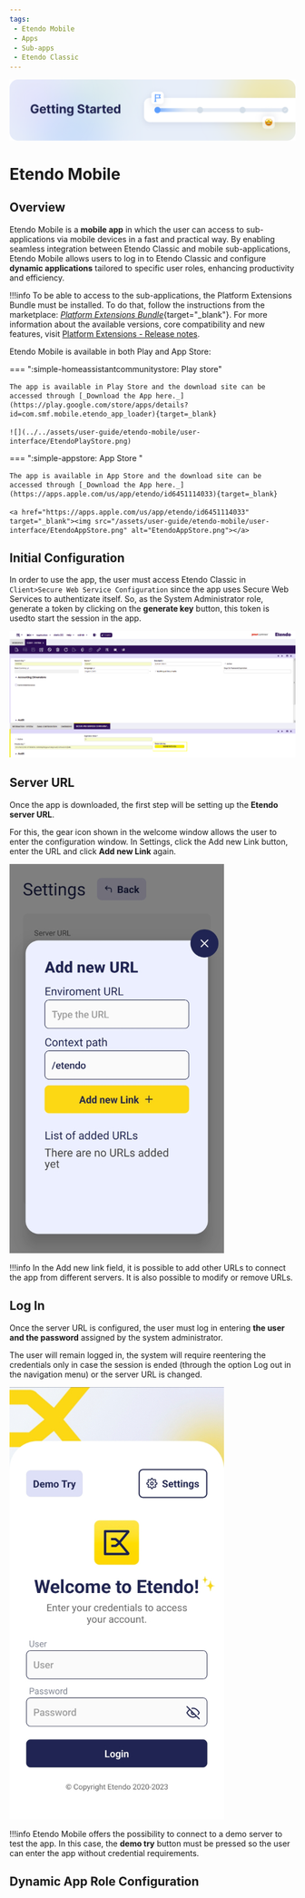 ```yaml
---
tags: 
 - Etendo Mobile
 - Apps
 - Sub-apps
 - Etendo Classic
---
```


![alt text](../../assets/user-guide/etendo-mobile/getting-started/cover-getting-started-mobile.png)

# Etendo Mobile

## Overview

Etendo Mobile is a **mobile app** in which the user can access to sub-applications via mobile devices in a fast and practical way. By enabling seamless integration between Etendo Classic and mobile sub-applications, Etendo Mobile allows users to log in to Etendo Classic and configure **dynamic applications** tailored to specific user roles, enhancing productivity and efficiency.

!!!info
    To be able to access to the sub-applications, the Platform Extensions Bundle must be installed. To do that, follow the instructions from the marketplace: [_Platform Extensions Bundle_](https://marketplace.etendo.cloud/#/product-details?module=5AE4A287F2584210876230321FBEE614){target="\_blank"}. For more information about the available versions, core compatibility and new features, visit [Platform Extensions - Release notes](https://docs.etendo.software/whats-new/release-notes/etendo-classic/bundles/platform-extensions/release-notes/).


Etendo Mobile is available in both Play and App Store:

=== ":simple-homeassistantcommunitystore: Play store"

    The app is available in Play Store and the download site can be accessed through [_Download the App here._](https://play.google.com/store/apps/details?id=com.smf.mobile.etendo_app_loader){target=_blank}

    ![](../../assets/user-guide/etendo-mobile/user-interface/EtendoPlayStore.png)

=== ":simple-appstore: App Store "

    The app is available in App Store and the download site can be accessed through [_Download the App here._](https://apps.apple.com/us/app/etendo/id6451114033){target=_blank}

    <a href="https://apps.apple.com/us/app/etendo/id6451114033" target="_blank"><img src="/assets/user-guide/etendo-mobile/user-interface/EtendoAppStore.png" alt="EtendoAppStore.png"></a>
    

## Initial Configuration

In order to use the app, the user must access Etendo Classic in `Client>Secure Web Service Configuration` since the app uses Secure Web Services to authentizate itself. So, as the System Administrator role, generate a token by clicking on the **generate key** button, this token is usedto start the session in the app.

![alt text](../../assets/user-guide/etendo-mobile/getting-started/getting-started-mobile-0.png)

## Server URL

Once the app is downloaded, the first step will be setting up the **Etendo server URL**.

For this, the gear icon shown in the welcome window allows the user to enter the configuration window. In Settings, click the Add new Link button, enter the URL and click **Add new Link** again.

![alt text](../../assets/user-guide/etendo-mobile/getting-started/getting-started-mobile-1.jpg)

!!!info
    In the Add new link field, it is possible to add other URLs to connect the app from different servers. It is also possible to modify or remove URLs.

## Log In

Once the server URL is configured, the user must log in entering **the user and the password** assigned by the system administrator.

The user will remain logged in, the system will require reentering the credentials only in case the session is ended (through the option Log out in the navigation menu) or the server URL is changed.

![alt text](../../assets/user-guide/etendo-mobile/getting-started/getting-started-mobile-2.jpg)

!!!info
    Etendo Mobile offers the possibility to connect to a demo server to test the app. In this case, the **demo try** button must be pressed so the user can enter the app without credential requirements.

## Dynamic App Role Configuration


